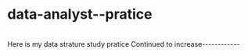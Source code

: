 # data-analyst--pratice 
<br>Here is my data strature study pratice
Continued to increase------------
